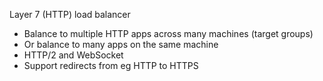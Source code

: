 Layer 7 (HTTP) load balancer

- Balance to multiple HTTP apps across many machines (target groups)
- Or balance to many apps on the same machine
- HTTP/2 and WebSocket
- Support redirects from eg HTTP to HTTPS